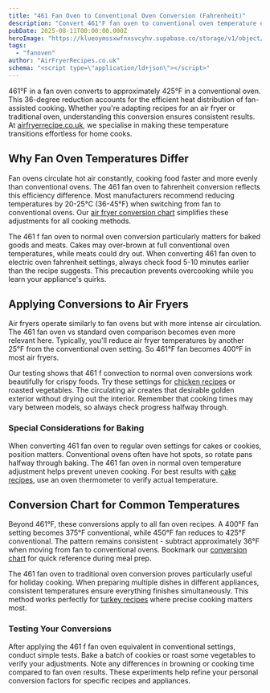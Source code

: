 ```yaml
---
title: "461 Fan Oven to Conventional Oven Conversion (Fahrenheit)"
description: "Convert 461°F fan oven to conventional oven temperature easily. Learn the exact conversion and how it affects your air fryer cooking times for perfect results every time."
pubDate: 2025-08-11T00:00:00.000Z
heroImage: "https://klueoymssxwfnxsvcyhv.supabase.co/storage/v1/object/public/md/461-fan-oven-to-conventional-oven-conversion-fahrenheit-c731f40d.png"
tags:
  - "fanoven"
author: "AirFryerRecipes.co.uk"
schema: "<script type=\"application/ld+json\"></script>"
---
```


<p>461°F in a fan oven converts to approximately 425°F in a conventional oven. This 36-degree reduction accounts for the efficient heat distribution of fan-assisted cooking. Whether you're adapting recipes for an air fryer or traditional oven, understanding this conversion ensures consistent results. At <a href=https://www.airfryerrecipe.co.uk>airfryerrecipe.co.uk</a>, we specialise in making these temperature transitions effortless for home cooks.</p>

<h2>Why Fan Oven Temperatures Differ</h2>
<p>Fan ovens circulate hot air constantly, cooking food faster and more evenly than conventional ovens. The 461 fan oven to fahrenheit conversion reflects this efficiency difference. Most manufacturers recommend reducing temperatures by 20-25°C (36-45°F) when switching from fan to conventional ovens. Our <a href=https://www.airfryerrecipe.co.uk/air-fryer-conversion-chart>air fryer conversion chart</a> simplifies these adjustments for all cooking methods.</p>
<p>The 461 f fan oven to normal oven conversion particularly matters for baked goods and meats. Cakes may over-brown at full conventional oven temperatures, while meats could dry out. When converting 461 fan oven to electric oven fahrenheit settings, always check food 5-10 minutes earlier than the recipe suggests. This precaution prevents overcooking while you learn your appliance's quirks.</p>

<h2>Applying Conversions to Air Fryers</h2>
<p>Air fryers operate similarly to fan ovens but with more intense air circulation. The 461 fan oven vs standard oven comparison becomes even more relevant here. Typically, you'll reduce air fryer temperatures by another 25°F from the conventional oven setting. So 461°F fan becomes 400°F in most air fryers.</p>
<p>Our testing shows that 461 f convection to normal oven conversions work beautifully for crispy foods. Try these settings for <a href=https://www.airfryerrecipe.co.uk/recipe-category/chicken>chicken recipes</a> or roasted vegetables. The circulating air creates that desirable golden exterior without drying out the interior. Remember that cooking times may vary between models, so always check progress halfway through.</p>

<h3>Special Considerations for Baking</h3>
<p>When converting 461 fan oven to regular oven settings for cakes or cookies, position matters. Conventional ovens often have hot spots, so rotate pans halfway through baking. The 461 fan oven in normal oven temperature adjustment helps prevent uneven cooking. For best results with <a href=https://www.airfryerrecipe.co.uk/recipe-category/cakes>cake recipes</a>, use an oven thermometer to verify actual temperature.</p>

<h2>Conversion Chart for Common Temperatures</h2>
<p>Beyond 461°F, these conversions apply to all fan oven recipes. A 400°F fan setting becomes 375°F conventional, while 450°F fan reduces to 425°F conventional. The pattern remains consistent - subtract approximately 36°F when moving from fan to conventional ovens. Bookmark our <a href=https://www.airfryerrecipe.co.uk/air-fryer-conversion-chart>conversion chart</a> for quick reference during meal prep.</p>
<p>The 461 fan oven to traditional oven conversion proves particularly useful for holiday cooking. When preparing multiple dishes in different appliances, consistent temperatures ensure everything finishes simultaneously. This method works perfectly for <a href=https://www.airfryerrecipe.co.uk/recipe-category/turkey>turkey recipes</a> where precise cooking matters most.</p>

<h3>Testing Your Conversions</h3>
<p>After applying the 461 f fan oven equivalent in conventional settings, conduct simple tests. Bake a batch of cookies or roast some vegetables to verify your adjustments. Note any differences in browning or cooking time compared to fan oven results. These experiments help refine your personal conversion factors for specific recipes and appliances.</p>